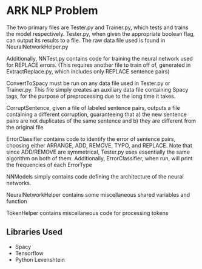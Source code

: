 # ARK NLP Problem
The two primary files are Tester.py and Trainer.py, which tests and trains the model respectively. Tester.py, when given the appropriate boolean flag, can output its results to a file. The raw data file used is found in NeuralNetworkHelper.py

Additionally, NNTest.py contains code for training the neural network used for REPLACE errors. (This requires another file to train off of, generated in ExtractReplace.py, which includes only REPLACE sentence pairs)

ConvertToSpacy must be run on any data file used in Tester.py or Trainer.py. This file simply creates an auxiliary data file containing Spacy tags, for the purpose of preprocessing due to the long time it takes.

CorruptSentence, given a file of labeled sentence pairs, outputs a file containing a different corruption, guaranteeing that a) the new sentence pairs are not duplicates of the same sentence and b) they are different from the original file

ErrorClassifier contains code to identify the error of sentence pairs, choosing either ARRANGE, ADD, REMOVE, TYPO, and REPLACE. Note that since ADD/REMOVE are symmetrical, Tester.py uses essentially the same algorithm on both of them. Additionally, ErrorClassifier, when run, will print the frequencies of each ErrorType

NNModels simply contains code defining the architecture of the neural networks.

NeuralNetworkHelper contains some miscellaneous shared variables and function

TokenHelper contains miscellaneous code for processing tokens

## Libraries Used ##
* Spacy
* Tensorflow
* Python Levenshtein
